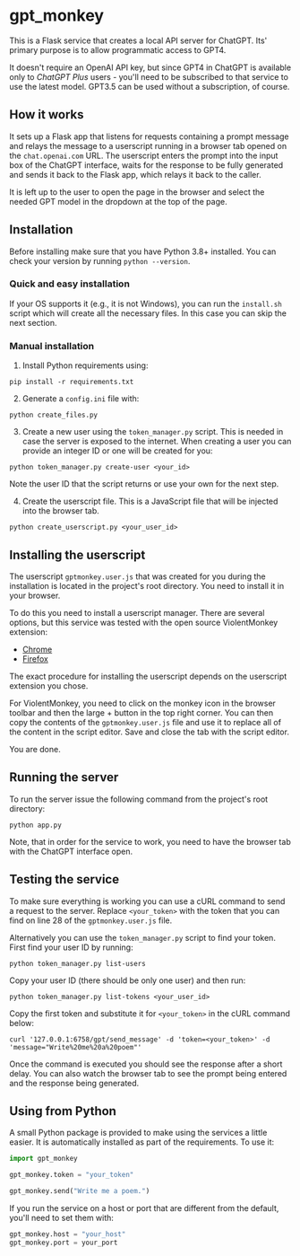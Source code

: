 # gpt_monkey

This is a Flask service that creates a local API server for ChatGPT. Its' primary purpose is to allow programmatic access to GPT4.

It doesn't require an OpenAI API key, but since GPT4 in ChatGPT is available only to
*ChatGPT Plus* users - you'll need to be subscribed to that service to use the latest model.
GPT3.5 can be used without a subscription, of course.

## How it works

It sets up a Flask app that listens for requests containing a prompt message and relays the message to a userscript running in a 
browser tab opened on the `chat.openai.com` URL. The userscript enters the prompt into the input box of the ChatGPT interface, waits for
the response to be fully generated and sends it back to the Flask app, which relays it back to the caller.

It is left up to the user to open the page in the browser and select the needed GPT model in the dropdown at the top of the page.

## Installation

Before installing make sure that you have Python 3.8+ installed. You can check your version by running `python --version`.

### Quick and easy installation

If your OS supports it (e.g., it is not Windows), you can run the `install.sh` script 
which will create all the necessary files. In this case you can skip the next section.

### Manual installation

1. Install Python requirements using:

```
pip install -r requirements.txt
```

2. Generate a `config.ini` file with:

```
python create_files.py
```

3. Create a new user using the `token_manager.py` script. This is needed in case
the server is exposed to the internet. When creating a user you can provide an integer
ID or one will be created for you:

```
python token_manager.py create-user <your_id>
```

Note the user ID that the script returns or use your own for the next step.

4. Create the userscript file. This is a JavaScript file that will be injected into the browser tab.

```
python create_userscript.py <your_user_id>
```

## Installing the userscript

The userscript `gptmonkey.user.js` that was created for you during the installation is
located in the project's root directory. You need to install it in your browser.

To do this you need to install a userscript manager. There are several options, but this
service was tested with the open source ViolentMonkey extension:

* [Chrome](https://chrome.google.com/webstore/detail/violentmonkey/jinjaccalgkegednnccohejagnlnfdag)
* [Firefox](https://addons.mozilla.org/en-US/firefox/addon/violentmonkey/)

The exact procedure for installing the userscript depends on the userscript extension you chose.

For ViolentMonkey, you need to click on the monkey icon in the browser toolbar and then
the large + button in the top right corner. You can then copy the contents of the `gptmonkey.user.js` file and use it to replace all of the content in the script editor. 
Save and close the tab with the script editor.

You are done.

## Running the server

To run the server issue the following command from the project's root directory:

```
python app.py
```

Note, that in order for the service to work, you need to have the browser tab with the ChatGPT interface open.

## Testing the service

To make sure everything is working you can use a cURL command to send a request to the server. Replace `<your_token>` with the token that you can find on line 28 of the
`gptmonkey.user.js` file.

Alternatively you can use the `token_manager.py` script to find your token. First find
your user ID by running:

```
python token_manager.py list-users
```

Copy your user ID (there should be only one user) and then run:

```
python token_manager.py list-tokens <your_user_id>
```

Copy the first token and substitute it for `<your_token>` in the cURL command below:

```
curl '127.0.0.1:6758/gpt/send_message' -d 'token=<your_token>' -d 'message="Write%20me%20a%20poem"'
```

Once the command is executed you should see the response after a short delay. You can
also watch the browser tab to see the prompt being entered and the response being generated.

## Using from Python

A small Python package is provided to make using the services a little easier. It is automatically installed as part of the requirements.
To use it:

```python
import gpt_monkey

gpt_monkey.token = "your_token"

gpt_monkey.send("Write me a poem.")
```
    
If you run the service on a host or port that are different from the default, you'll need to set them with:

```python
gpt_monkey.host = "your_host"
gpt_monkey.port = your_port
```
    

